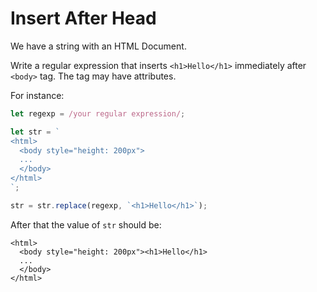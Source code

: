 # Insert After Head

We have a string with an HTML Document.

Write a regular expression that inserts `<h1>Hello</h1>` immediately after `<body>` tag. The tag may have attributes.

For instance:

```javascript
let regexp = /your regular expression/;

let str = `
<html>
  <body style="height: 200px">
  ...
  </body>
</html>
`;

str = str.replace(regexp, `<h1>Hello</h1>`);
```

After that the value of `str` should be:

```markup
<html>
  <body style="height: 200px"><h1>Hello</h1>
  ...
  </body>
</html>
```

